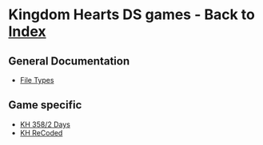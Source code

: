 # Kingdom Hearts DS games - Back to [Index](../../index.md)

## General Documentation

* [File Types](file-type.md)

## Game specific

* [KH 358/2 Days](../days/index.md)
* [KH ReCoded](../recoded/index.md)
